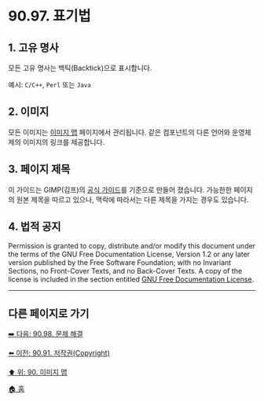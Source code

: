 # 90.97. 표기법

## 1. 고유 명사
모든 고유 명사는 백틱(Backtick)으로 표시합니다.

예시: `C/C++`, `Perl` 또는 `Java` 

## 2. 이미지
모든 이미지는 [이미지 맵](./90-00-image-map.md) 페이지에서 관리됩니다. 같은 컴포넌트의 다른 언어와 운영체제의 이미지의 링크를 제공합니다.

## 3. 페이지 제목
이 가이드는 GIMP(김프)의 [공식 가이드](https://docs.gimp.org/2.10/ko/index.html)를 기준으로 만들어 졌습니다. 가능한한 페이지의 원본 제목을 따르고 있으나, 맥락에 따라서는 다른 제목을 가지는 경우도 있습니다.

## 4. 법적 공지
Permission is granted to copy, distribute and/or modify this document under the terms of the GNU Free Documentation License, Version 1.2 or any later version published by the Free Software Foundation; with no Invariant Sections, no Front-Cover Texts, and no Back-Cover Texts. A copy of the license is included in the section entitled [GNU Free Documentation License](https://docs.gimp.org/2.10/ko/legal.html).

***

## 다른 페이지로 가기

[➡️ 다음: 90.98. 문제 해결](./90-98-trouble_shooting.md)

[⬅️ 이전: 90.91. 저작권(Copyright)](./90-91-copyright.md)

[⬆️ 위: 90. 이미지 맵](./90-00-image-map.md)

[🏠 홈](./00-home.md)